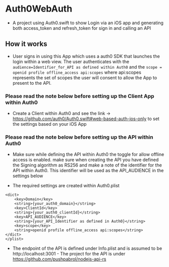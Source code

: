 # Auth0WebAuth

- A project using Auth0.swift to show Login via an iOS app and generating both access_token and refresh_token for sign in and calling an API


## How it works
 - User signs in using this App which uses a auth0 SDK that launches the login within a web view. The user authenticates with the `audience=Identifier_for_API as defined within Auth0` and the `scope = openid profile offline_access api:scopes` where api:scopes represents the set of scopes the user will consent to allow the App to present to the API.
 
 ### Please read the note below before setting up the Client App within Auth0
 - Create a Client within Auth0 and see the link -> https://github.com/auth0/Auth0.swift#web-based-auth-ios-only to set the settings based on your iOS App

 ### Please read the note below before setting up the API within Auth0
 - Make sure while defining the API within Auth0 the toggle for allow offline access is enabled. make sure when creating the API you have defined the Signing algorithm as RS256 and make a note of the identifier for the API within Auth0. This identifier will be used as the API_AUDIENCE in the settings below
 
 
- The required settings are created within Auth0.plist
```
<dict>
	<key>Domain</key>
	<string>{your_auth0_domain}</string>
	<key>ClientId</key>
	<string>{your_auth0_clientId}</string>
	<key>API_AUDIENCE</key>
	<string>{your_API_Identifier as defined in Auth0}</string>
	<key>scope</key>
	<string>openid profile offline_access api:scopes</string>
</dict>
</plist>
```
- The endpoint of the API is defined under Info.plist and is assumed to be http://localhost:3001 - The project for the API is under https://github.com/pushpabrol/nodejs-api-rs
